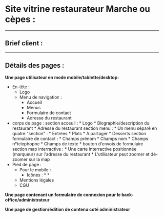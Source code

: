 # Site vitrine restaurateur Marche ou cèpes :  

---

## Brief client :  


---

## Détails des pages :  

**Une page utilisateur en mode mobile/tablette/desktop:**  
* En-tête :
    * Logo
    * Menu de navigation :
        * Accueil
        * Menus
        * Formulaire de contact
        * Adresse du restaurant
* corps de page :
    section acceuil :
        * Logo
        * Biographie/description du restaurant
        * Adresse du restaurant
    section menu :
        * Un menu séparé en quatre "section" : 
            * Entrées
            * Plats
            * A partager
            * Desserts
    section formulaire de contact :
        * Champs prénom
        * Champs nom
        * Champs n°telephopne
        * Champs de texte 
        * bouton d'envois de formulaire
    section map interractive :
        * Une carte interractive positionnée (marqueur) sur l'adresse du restaurant
        * L'utilisateur peut zoomer et dé-zoomer sur la map
* Pied de page :
    * Pour le mobile :
        * Icônes :
            *
            *
    * Mentions légales
    * CGU

**Une page contenant un formulaire de connexion pour le back-office/administrateur**  

**Une page de gestion/édition de contenu coté administrateur**  
